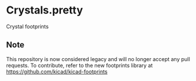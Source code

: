# Crystals.pretty
Crystal footprints

## Note

This repository is now considered legacy and will no longer accept any pull requests. To contribute, refer to the new footprints library at https://github.com/kicad/kicad-footprints
